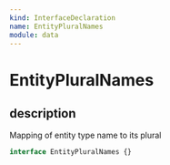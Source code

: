 ```yaml
---
kind: InterfaceDeclaration
name: EntityPluralNames
module: data
---
```


# EntityPluralNames

## description

Mapping of entity type name to its plural

```ts
interface EntityPluralNames {}
```
